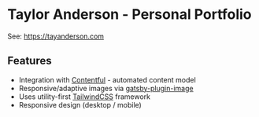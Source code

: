 # Taylor Anderson - Personal Portfolio

See: https://tayanderson.com

## Features

- Integration with [Contentful](https://www.contentful.com) - automated content model
- Responsive/adaptive images via [gatsby-plugin-image](https://www.gatsbyjs.org/packages/gatsby-plugin-image/)
- Uses utility-first [TailwindCSS](https://tailwindcss.com/) framework
- Responsive design (desktop / mobile)